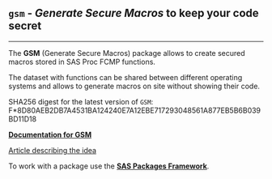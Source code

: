 ## `gsm` - *Generate Secure Macros* to keep your code secret

---

The **GSM** (Generate Secure Macros) package allows
to create secured macros stored in SAS Proc FCMP functions.

The dataset with functions can be shared between different operating systems
and allows to generate macros on site without showing their code.

SHA256 digest for the latest version of `GSM`: F*8D80AEB2DB7A4531BA124240E7A12EBE717293048561A877EB5B6B039BD11D18

[**Documentation for GSM**](./gsm.md "Documentation for GSM")

[Article describing the idea](https://www.wuss.org/proceedings/2023/WUSS-2023-Paper-189.pdf/ "Article about the idea GSM")

To work with a package use the [**SAS Packages Framework**](https://github.com/yabwon/SAS_PACKAGES/blob/main/README.md "SPFinit").
